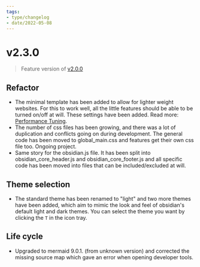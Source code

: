 ```yaml
---
tags:
- type/changelog
- date/2022-05-08
---
```

   
# v2.3.0   
> Feature version of [v2.0.0](../Changelog/v2.0.0.md)   
   
   
## Refactor   
   
- The minimal template has been added to allow for lighter weight websites. For this to work well, all the little features should be able to be turned on/off at will. These settings have been added. Read more: [Performance Tuning](../Configurations/Performance%20Tuning.md).   
- The number of css files has been growing, and there was a lot of duplication and conflicts going on during development. The general code has been moved to global_main.css and features get their own css file too. Ongoing project.   
- Same story for the obsidian.js file. It has been split into obsidian_core_header.js and obsidian_core_footer.js and all specific code has been moved into files that can be included/excluded at will.   
   
## Theme selection   
   
- The standard theme has been renamed to "light" and two more themes have been added, which aim to mimic the look and feel of obsidian's default light and dark themes. You can select the theme you want by clicking the `T` in the icon tray.   
   
## Life cycle   
   
- Upgraded to mermaid 9.0.1. (from unknown version) and corrected the missing source map which gave an error when opening developer tools.